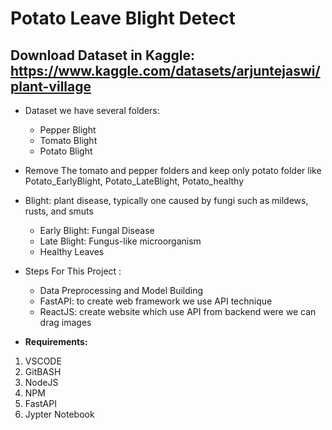 # Potato Leave Blight Detect

##  Download Dataset in Kaggle: https://www.kaggle.com/datasets/arjuntejaswi/plant-village
  - Dataset we have several folders:
    - Pepper Blight
    - Tomato Blight
    - Potato Blight
  - Remove The tomato and pepper folders and keep only potato folder like Potato_EarlyBlight, Potato_LateBlight, Potato_healthy
  - Blight: plant disease, typically one caused by fungi such as mildews, rusts, and smuts
      - Early Blight: Fungal Disease
      - Late Blight: Fungus-like microorganism
      - Healthy Leaves

- Steps For This Project :
    - Data Preprocessing and Model Building
    - FastAPI: to create web framework we use API technique
    - ReactJS: create website which use API from backend were we can drag images

- **Requirements:**
1. VSCODE
2. GitBASH
3. NodeJS
4. NPM
5. FastAPI
6. Jypter Notebook
   
